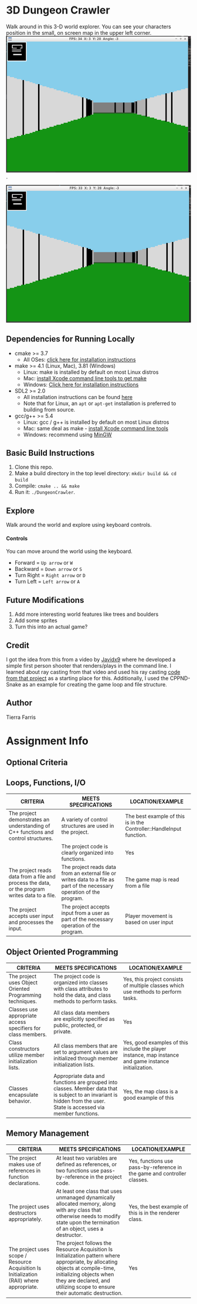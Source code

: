 # 3D Dungeon Crawler
Walk around in this 3-D world explorer.  You can see your characters position in the small, on screen map in the upper left corner.
![Preview File](chrome_slhM9vXgKk.png).

![Preview gif](G03LAop0Jv.gif)

## Dependencies for Running Locally
* cmake >= 3.7
  * All OSes: [click here for installation instructions](https://cmake.org/install/)
* make >= 4.1 (Linux, Mac), 3.81 (Windows)
  * Linux: make is installed by default on most Linux distros
  * Mac: [install Xcode command line tools to get make](https://developer.apple.com/xcode/features/)
  * Windows: [Click here for installation instructions](http://gnuwin32.sourceforge.net/packages/make.htm)
* SDL2 >= 2.0
  * All installation instructions can be found [here](https://wiki.libsdl.org/Installation)
  * Note that for Linux, an `apt` or `apt-get` installation is preferred to building from source.
* gcc/g++ >= 5.4
  * Linux: gcc / g++ is installed by default on most Linux distros
  * Mac: same deal as make - [install Xcode command line tools](https://developer.apple.com/xcode/features/)
  * Windows: recommend using [MinGW](http://www.mingw.org/)

## Basic Build Instructions

1. Clone this repo.
2. Make a build directory in the top level directory: `mkdir build && cd build`
3. Compile: `cmake .. && make`
4. Run it: `./DungeonCrawler`.

## Explore

Walk around the world and explore using keyboard controls.
#### Controls
You can move around the world using the keyboard.  
  * Forward = `Up arrow` or `W`
  * Backward = `Down arrow` or `S`
  * Turn Right = `Right arrow` or `D`
  * Turn Left = `Left arrow` or `A`

## Future Modifications
 1. Add more interesting world features like trees and boulders
 2. Add some sprites
 3. Turn this into an actual game?


## Credit
I got the idea from this from a video by [Javidx9](https://www.github.com/onelonecoder) where he developed a simple first person shooter that renders/plays in the command line.  I learned about ray casting from that video and used his ray casting [code from that project](https://github.com/OneLoneCoder/CommandLineFPS) as a starting place for this.  Additionally, I used the CPPND-Snake as an example for creating the game loop and file structure. 

## Author
Tierra Farris


# Assignment Info

## Optional Criteria 

## Loops, Functions, I/O
|  CRITERIA 	| MEETS SPECIFICATIONS  	|   LOCATION/EXAMPLE	|
|---	        |---	                    |---	                |
|The project demonstrates an understanding of C++ functions and control structures.   |A variety of control structures are used in the project. |The best example of this is in the Controller::HandleInput function. | 
| 	          |The project code is clearly organized into functions.|Yes|
|The project reads data from a file and process the data, or the program writes data to a file.| The project reads data from an external file or writes data to a file as part of the necessary operation of the program.|The game map is read from a file|
|The project accepts user input and processes the input.|The project accepts input from a user as part of the necessary operation of the program.|Player movement is based on user input|

## Object Oriented Programming
|  CRITERIA 	| MEETS SPECIFICATIONS  	|   LOCATION/EXAMPLE	|
|---	|---	|---	|
|  The project uses Object Oriented Programming techniques.	|  The project code is organized into classes with class attributes to hold the data, and class methods to perform tasks. 	|   Yes, this project consists of multiple classes which use methods to perform tasks.	|
|   Classes use appropriate access specifiers for class members.	|   All class data members are explicitly specified as public, protected, or private.	|   Yes	|
|  Class constructors utilize member initialization lists. 	|  All class members that are set to argument values are initialized through member initialization lists. 	|  Yes, good examples of this include the player instance, map instance and game instance initialization.  	|
|Classes encapsulate behavior.|Appropriate data and functions are grouped into classes. Member data that is subject to an invariant is hidden from the user. State is accessed via member functions.| Yes, the map class is a good example of this|


## Memory Management

|  CRITERIA 	| MEETS SPECIFICATIONS  	|   LOCATION/EXAMPLE	|
|---	|---	|---	|
|   The project makes use of references in function declarations.	|   	At least two variables are defined as references, or two functions use pass-by-reference in the project code.| Yes, functions use pass-by-reference in the game and controller classes.   	|
|   The project uses destructors appropriately.	|  At least one class that uses unmanaged dynamically allocated memory, along with any class that otherwise needs to modify state upon the termination of an object, uses a destructor. 	|   Yes, the best example of this is in the renderer class.	|
|   The project uses scope / Resource Acquisition Is Initialization (RAII) where appropriate.	|  The project follows the Resource Acquisition Is Initialization pattern where appropriate, by allocating objects at compile-time, initializing objects when they are declared, and utilizing scope to ensure their automatic destruction. 	|   Yes	|












